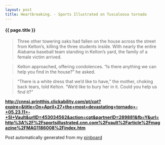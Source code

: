 ```yaml
---
layout: post
title: Heartbreaking. - Sports Illustrated on Tuscaloosa tornado
---
```


#### {{ page.title }}

> Three other towering oaks had fallen on the house across the street from Kelton’s, killing the three students inside. With nearly the entire Alabama baseball team standing in Kelton’s yard, the family of a female victim arrived.
  
> 
  
> Kelton approached, offering condolences. “Is there anything we can help you find in the house?” he asked.
  
> 
  
> “There is a white dress that we’d like to have,” the mother, choking back tears, told Kelton. “We’d like to bury her in it. Could you help us find it?”  

<strong><a href='http://cnnsi.printthis.clickability.com/pt/cpt?expire=&title=On+April+27+the+most+devastating+tornado+-+05.23.11+-+SI+Vault&urlID=453034562&action=cpt&partnerID=289881&fb=Y&url=http%3A%2F%2Fsportsillustrated.cnn.com%2Fvault%2Farticle%2Fmagazine%2FMAG1186008%2Findex.htm'>http://cnnsi.printthis.clickability.com/pt/cpt?expire=&title=On+April+27+the+most+devastating+tornado+-+05.23.11+-+SI+Vault&urlID=453034562&action=cpt&partnerID=289881&fb=Y&url=http%3A%2F%2Fsportsillustrated.cnn.com%2Fvault%2Farticle%2Fmagazine%2FMAG1186008%2Findex.htm</a></strong>

Post automatically generated from my <a href="http://pinboard.in/u:ndfine">pinboard</a>
